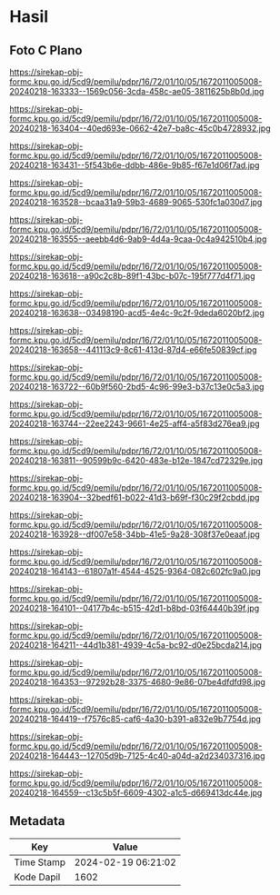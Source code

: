 # Hasil

## Foto C Plano

https://sirekap-obj-formc.kpu.go.id/5cd9/pemilu/pdpr/16/72/01/10/05/1672011005008-20240218-163333--1569c056-3cda-458c-ae05-3811625b8b0d.jpg

https://sirekap-obj-formc.kpu.go.id/5cd9/pemilu/pdpr/16/72/01/10/05/1672011005008-20240218-163404--40ed693e-0662-42e7-ba8c-45c0b4728932.jpg

https://sirekap-obj-formc.kpu.go.id/5cd9/pemilu/pdpr/16/72/01/10/05/1672011005008-20240218-163431--5f543b6e-ddbb-486e-9b85-f67e1d06f7ad.jpg

https://sirekap-obj-formc.kpu.go.id/5cd9/pemilu/pdpr/16/72/01/10/05/1672011005008-20240218-163528--bcaa31a9-59b3-4689-9065-530fc1a030d7.jpg

https://sirekap-obj-formc.kpu.go.id/5cd9/pemilu/pdpr/16/72/01/10/05/1672011005008-20240218-163555--aeebb4d6-9ab9-4d4a-9caa-0c4a942510b4.jpg

https://sirekap-obj-formc.kpu.go.id/5cd9/pemilu/pdpr/16/72/01/10/05/1672011005008-20240218-163618--a90c2c8b-89f1-43bc-b07c-195f777d4f71.jpg

https://sirekap-obj-formc.kpu.go.id/5cd9/pemilu/pdpr/16/72/01/10/05/1672011005008-20240218-163638--03498190-acd5-4e4c-9c2f-9deda6020bf2.jpg

https://sirekap-obj-formc.kpu.go.id/5cd9/pemilu/pdpr/16/72/01/10/05/1672011005008-20240218-163658--441113c9-8c61-413d-87d4-e66fe50839cf.jpg

https://sirekap-obj-formc.kpu.go.id/5cd9/pemilu/pdpr/16/72/01/10/05/1672011005008-20240218-163722--60b9f560-2bd5-4c96-99e3-b37c13e0c5a3.jpg

https://sirekap-obj-formc.kpu.go.id/5cd9/pemilu/pdpr/16/72/01/10/05/1672011005008-20240218-163744--22ee2243-9661-4e25-aff4-a5f83d276ea9.jpg

https://sirekap-obj-formc.kpu.go.id/5cd9/pemilu/pdpr/16/72/01/10/05/1672011005008-20240218-163811--90599b9c-6420-483e-b12e-1847cd72329e.jpg

https://sirekap-obj-formc.kpu.go.id/5cd9/pemilu/pdpr/16/72/01/10/05/1672011005008-20240218-163904--32bedf61-b022-41d3-b69f-f30c29f2cbdd.jpg

https://sirekap-obj-formc.kpu.go.id/5cd9/pemilu/pdpr/16/72/01/10/05/1672011005008-20240218-163928--df007e58-34bb-41e5-9a28-308f37e0eaaf.jpg

https://sirekap-obj-formc.kpu.go.id/5cd9/pemilu/pdpr/16/72/01/10/05/1672011005008-20240218-164143--61807a1f-4544-4525-9364-082c602fc9a0.jpg

https://sirekap-obj-formc.kpu.go.id/5cd9/pemilu/pdpr/16/72/01/10/05/1672011005008-20240218-164101--04177b4c-b515-42d1-b8bd-03f64440b39f.jpg

https://sirekap-obj-formc.kpu.go.id/5cd9/pemilu/pdpr/16/72/01/10/05/1672011005008-20240218-164211--44d1b381-4939-4c5a-bc92-d0e25bcda214.jpg

https://sirekap-obj-formc.kpu.go.id/5cd9/pemilu/pdpr/16/72/01/10/05/1672011005008-20240218-164353--97292b28-3375-4680-9e86-07be4dfdfd98.jpg

https://sirekap-obj-formc.kpu.go.id/5cd9/pemilu/pdpr/16/72/01/10/05/1672011005008-20240218-164419--f7576c85-caf6-4a30-b391-a832e9b7754d.jpg

https://sirekap-obj-formc.kpu.go.id/5cd9/pemilu/pdpr/16/72/01/10/05/1672011005008-20240218-164443--12705d9b-7125-4c40-a04d-a2d234037316.jpg

https://sirekap-obj-formc.kpu.go.id/5cd9/pemilu/pdpr/16/72/01/10/05/1672011005008-20240218-164559--c13c5b5f-6609-4302-a1c5-d669413dc44e.jpg


## Metadata

| Key        | Value               |
| ---------- | ------------------- |
| Time Stamp | 2024-02-19 06:21:02 |
| Kode Dapil | 1602                |



